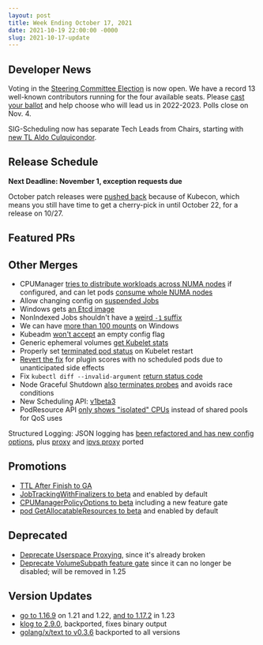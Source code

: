 ```yaml
---
layout: post
title: Week Ending October 17, 2021
date: 2021-10-19 22:00:00 -0000
slug: 2021-10-17-update
---
```


## Developer News

Voting in the [Steering Committee Election](https://github.com/kubernetes/community/tree/master/events/elections/2021) is now open.  We have a record 13 well-known contributors running for the four available seats.  Please [cast your ballot](https://elections.k8s.io) and help choose who will lead us in 2022-2023. Polls close on Nov. 4.

SIG-Scheduling now has separate Tech Leads from Chairs, starting with [new TL Aldo Culquicondor](https://github.com/kubernetes/community/pull/6162).


## Release Schedule

**Next Deadline: November 1, exception requests due**

October patch releases were [pushed back](https://groups.google.com/g/kubernetes-dev/c/BMXtqVGR_n0) because of Kubecon, which means you still have time to get a cherry-pick in until October 22, for a release on 10/27.

## Featured PRs


## Other Merges

* CPUManager [tries to distribute workloads across NUMA nodes](https://github.com/kubernetes/kubernetes/pull/105631) if configured, and can let pods [consume whole NUMA nodes](https://github.com/kubernetes/kubernetes/pull/102015)
* Allow changing config on [suspended Jobs](https://github.com/kubernetes/kubernetes/pull/105479)
* Windows gets [an Etcd image](https://github.com/kubernetes/kubernetes/pull/92433)
* NonIndexed Jobs shouldn't have a [weird `-1` suffix](https://github.com/kubernetes/kubernetes/pull/105676)
* We can have [more than 100 mounts](https://github.com/kubernetes/kubernetes/pull/105673) on Windows
* Kubeadm [won't accept](https://github.com/kubernetes/kubernetes/pull/105649) an empty config flag
* Generic ephemeral volumes [get Kubelet stats](https://github.com/kubernetes/kubernetes/pull/105569)
* Properly set [terminated pod status](https://github.com/kubernetes/kubernetes/pull/105527) on Kubelet restart
* [Revert the fix](https://github.com/kubernetes/kubernetes/pull/105526) for plugin scores with no scheduled pods due to unanticipated side effects
* Fix `kubectl diff --invalid-argument` [return status code](https://github.com/kubernetes/kubernetes/pull/105445)
* Node Graceful Shutdown [also terminates probes](https://github.com/kubernetes/kubernetes/pull/105215) and avoids race conditions
* New Scheduling API: [v1beta3](https://github.com/kubernetes/kubernetes/pull/104251)
* PodResource API [only shows "isolated" CPUs](https://github.com/kubernetes/kubernetes/pull/97415) instead of shared pools for QoS uses

Structured Logging: JSON logging has [been refactored and has new config options](https://github.com/kubernetes/kubernetes/pull/104873), plus [proxy](https://github.com/kubernetes/kubernetes/pull/104891) and [ipvs proxy](https://github.com/kubernetes/kubernetes/pull/104932) ported

## Promotions

* [TTL After Finish to GA](https://github.com/kubernetes/kubernetes/pull/105219)
* [JobTrackingWithFinalizers to beta](https://github.com/kubernetes/kubernetes/pull/105687) and enabled by default
* [CPUManagerPolicyOptions to beta](https://github.com/kubernetes/kubernetes/pull/105012) including a new feature gate
* [pod GetAllocatableResources to beta](https://github.com/kubernetes/kubernetes/pull/105003) and enabled by default

## Deprecated

* [Deprecate Userspace Proxying](https://github.com/kubernetes/kubernetes/pull/104631), since it's already broken
* [Deprecate VolumeSubpath feature gate](https://github.com/kubernetes/kubernetes/pull/105474) since it can no longer be disabled; will be removed in 1.25

## Version Updates

* [go to 1.16.9](https://github.com/kubernetes/kubernetes/pull/105672) on 1.21 and 1.22, [and to 1.17.2](https://github.com/kubernetes/kubernetes/pull/105563) in 1.23
* [klog to 2.9.0](https://github.com/kubernetes/kubernetes/pull/105407), backported, fixes binary output
* [golang/x/text to v0.3.6](https://github.com/kubernetes/kubernetes/pull/102602) backported to all versions
 
